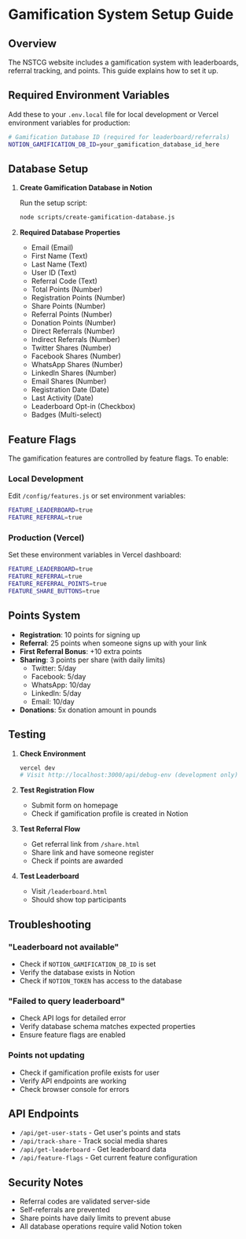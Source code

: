# Gamification System Setup Guide

## Overview

The NSTCG website includes a gamification system with leaderboards, referral tracking, and points. This guide explains how to set it up.

## Required Environment Variables

Add these to your `.env.local` file for local development or Vercel environment variables for production:

```bash
# Gamification Database ID (required for leaderboard/referrals)
NOTION_GAMIFICATION_DB_ID=your_gamification_database_id_here
```

## Database Setup

1. **Create Gamification Database in Notion**
   
   Run the setup script:
   ```bash
   node scripts/create-gamification-database.js
   ```

2. **Required Database Properties**
   - Email (Email)
   - First Name (Text)
   - Last Name (Text)
   - User ID (Text)
   - Referral Code (Text)
   - Total Points (Number)
   - Registration Points (Number)
   - Share Points (Number)
   - Referral Points (Number)
   - Donation Points (Number)
   - Direct Referrals (Number)
   - Indirect Referrals (Number)
   - Twitter Shares (Number)
   - Facebook Shares (Number)
   - WhatsApp Shares (Number)
   - LinkedIn Shares (Number)
   - Email Shares (Number)
   - Registration Date (Date)
   - Last Activity (Date)
   - Leaderboard Opt-in (Checkbox)
   - Badges (Multi-select)

## Feature Flags

The gamification features are controlled by feature flags. To enable:

### Local Development
Edit `/config/features.js` or set environment variables:

```bash
FEATURE_LEADERBOARD=true
FEATURE_REFERRAL=true
```

### Production (Vercel)
Set these environment variables in Vercel dashboard:

```bash
FEATURE_LEADERBOARD=true
FEATURE_REFERRAL=true
FEATURE_REFERRAL_POINTS=true
FEATURE_SHARE_BUTTONS=true
```

## Points System

- **Registration**: 10 points for signing up
- **Referral**: 25 points when someone signs up with your link
- **First Referral Bonus**: +10 extra points
- **Sharing**: 3 points per share (with daily limits)
  - Twitter: 5/day
  - Facebook: 5/day
  - WhatsApp: 10/day
  - LinkedIn: 5/day
  - Email: 10/day
- **Donations**: 5x donation amount in pounds

## Testing

1. **Check Environment**
   ```bash
   vercel dev
   # Visit http://localhost:3000/api/debug-env (development only)
   ```

2. **Test Registration Flow**
   - Submit form on homepage
   - Check if gamification profile is created in Notion

3. **Test Referral Flow**
   - Get referral link from `/share.html`
   - Share link and have someone register
   - Check if points are awarded

4. **Test Leaderboard**
   - Visit `/leaderboard.html`
   - Should show top participants

## Troubleshooting

### "Leaderboard not available"
- Check if `NOTION_GAMIFICATION_DB_ID` is set
- Verify the database exists in Notion
- Check if `NOTION_TOKEN` has access to the database

### "Failed to query leaderboard"
- Check API logs for detailed error
- Verify database schema matches expected properties
- Ensure feature flags are enabled

### Points not updating
- Check if gamification profile exists for user
- Verify API endpoints are working
- Check browser console for errors

## API Endpoints

- `/api/get-user-stats` - Get user's points and stats
- `/api/track-share` - Track social media shares
- `/api/get-leaderboard` - Get leaderboard data
- `/api/feature-flags` - Get current feature configuration

## Security Notes

- Referral codes are validated server-side
- Self-referrals are prevented
- Share points have daily limits to prevent abuse
- All database operations require valid Notion token